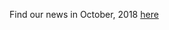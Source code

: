 Find our news in October, 2018 [here](https://drive.google.com/file/d/1yR9Ft1b2GENin_gvGPGtSEPAY8esOhek/view?usp=drive_link)
